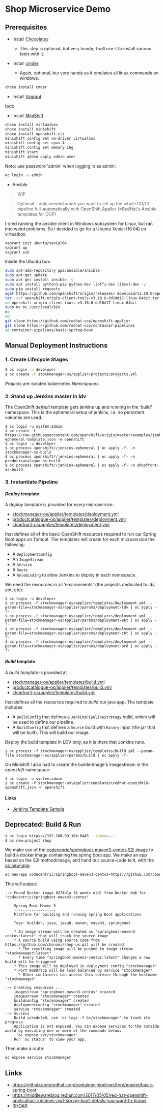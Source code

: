 # Shop Microservice Demo

## Prerequisites

* Install [Chocolatey](https://chocolatey.org/)
    * This step is optional, but very handy; I will use it to install various tools with it.

* Install [cmder](https://github.com/cmderdev/cmder)
    * Again, optional, but very handy as it emulates all linux commands on windows.
    
```bash
choco install cmder
```

* Install [Vagrant]()

todo

* Install [MiniShift](https://github.com/minishift/minishift)

```bash
choco install virtualbox
choco install minishift
choco install openshift-cli
minishift config set vm-driver virtualbox
minishift config set cpus 4
minishift config set memory 16g
minishift start
minishift addon apply admin-user
```

Note: use password 'admin' when logging in as admin:

```bash
oc login -u admin
```

* Ansible

> WIP

> Optional - only needed when you want to set up the whole CD/CI pipeline full-automatically with OpenShift Applier (=RedHat's Ansible templates for OCP)

I tried running the ansible client in Windows subsystem for Linux, but ran into weird problems.
So I decided to go for a Ubuntu Xenial (16.04) on virtualbox:

```bash
vagrant init ubuntu/xenial64
vagrant up
vagrant ssh
```

Inside the Ubuntu box:

```bash
sudo apt-add-repository ppa:ansible/ansible
sudo apt-get update
sudo apt-get install ansible -y
sudo apt install python3-pip python-dev libffi-dev libssl-dev -y
sudo pip install requests 
wget https://github.com/openshift/origin/releases/ download/v3.10.0/openshift-origin-client-tools-v3.10.0-dd10d17-linux-64bit.tar.gz
tar -xvf openshift-origin-client-tools-v3.10.0-dd10d17-linux-64bit.tar.gz
cd openshift-origin-client-tools-v3.10.0-dd10d17-linux-64bit
sudo mv oc /usr/local/bin
oc 
cd
git clone https://github.com/redhat-cop/openshift-applier
git clone https://github.com/redhat-cop/container-pipelines
cd container-pipelines/basic-spring-boot
```

## Manual Deployment Instructions

### 1. Create Lifecycle Stages

```bash
$ oc login -u developer
$ oc create -f stockmanager-os/applier/projects/projects.yml
```

_Projects_ are isolated kubernetes _Namespaces_.

### 2. Stand up Jenkins master in ldv

The OpenShift *default* template gets jenkins up and running in the 'build' namespace.
This is the ephemeral setup of jenkins, i.e. no persistent volumes are used.

```
$ oc login -u system:admin
$ oc create -f https://raw.githubusercontent.com/openshift/origin/master/examples/jenkins/jenkins-ephemeral-template.json -n openshift
$ oc login -u developer
$ oc process openshift//jenkins-ephemeral | oc apply -f- -n stockmanager-os-build
$ oc process openshift//jenkins-ephemeral | oc apply -f- -n productcatalogue-os-build
$ oc process openshift//jenkins-ephemeral | oc apply -f- -n shopfront-os-build
```

### 3. Instantiate Pipeline

#### _Deploy_ template

A _deploy template_ is provided for every microservice:

* [stockmanager-os/applier/templates/deployment.yml](stockmanager-os/applier/templates/deployment.yml) 
* [productcatalogue-os/applier/templates/deployment.yml](productcatalogue-os/applier/templates/deployment.yml) 
* [shopfront-os/applier/templates/deployment.yml](shopfront-os/applier/templates/deployment.yml) 

that defines all of the basic OpenShift resources required to run our Spring Boot apps on Tomcat. 
The templates will create for each microservice the following:

* A `DeploymentConfig`
* An `ImageStream`
* A `Service`
* A `Route`
* A `RoleBinding` to allow Jenkins to deploy in each namespace.

We need the resources in all 'environments' (the projects dedicated to ldv, abt, etc):

```
$ oc login -u developer
$ oc process -f stockmanager-os/applier/templates/deployment.yml --param-file=stockmanager-os/applier/params/deployment-ldv | oc apply -f-
$ oc process -f stockmanager-os/applier/templates/deployment.yml --param-file=stockmanager-os/applier/params/deployment-abt | oc apply -f-
$ oc process -f stockmanager-os/applier/templates/deployment.yml --param-file=stockmanager-os/applier/params/deployment-cbt | oc apply -f-
$ oc process -f stockmanager-os/applier/templates/deployment.yml --param-file=stockmanager-os/applier/params/deployment-prd | oc apply -f-
```

#### _Build_ template

A _build template_ is provided at

* [stockmanager-os/applier/templates/build.yml](stockmanager-os/applier/templates/build.yml) 
* [productcatalogue-os/applier/templates/build.yml](productcatalogue-os/applier/templates/build.yml)
* [shopfront-os/applier/templates/build.yml](shopfront-os/applier/templates/build.yml)

that defines all the resources required to _build_ our java app. 
The template includes:

* A `BuildConfig` that defines a `JenkinsPipelineStrategy` build, which will be used to define our pipeline.
* A `BuildConfig` that defines a `Source` build with `Binary` input (the jar that will be built). This will build our image.

Deploy the build template in LDV only, as it is there that Jenkins runs.

```
$ oc process -f stockmanager-os/applier/templates/build.yml --param-file stockmanager-os/applier/params/build | oc apply -f-
```

On Minishift I also had to create the builderimage's imagestream in the _openshift_ namespace:

```
$ oc login -u system:admin
$ oc create -f stockmanager-os\applier\templates\redhat-openjdk18-openshift.json -n openshift
```

#### Links

* [Jenkins Template Sample](https://github.com/openshift/origin/tree/master/examples/jenkins)

## Deprecated: Build & Run

```bash
$ oc login https://192.168.99.104:8443 --token=...
$ oc new-project shop
```

We make use of the [codecenric/springboot-maven3-centos S2I image](https://github.com/codecentric/springboot-maven3-centos) to build a docker image containing the spring boot app.
We make an app based on the S2I method/image, and hand our source-code to it, with the [oc new-app](https://docs.openshift.com/container-platform/3.7/dev_guide/application_lifecycle/new_app.html):

```bash
oc new-app codecentric/springboot-maven3-centos~https://github.com/cbonami/shop-os.git --context-dir=stockmanager-os --name=stockmanager
```

This will output:
```
--> Found Docker image 0274d1a (6 weeks old) from Docker Hub for "codecentric/springboot-maven3-centos"

    Spring Boot Maven 3
    -------------------
    Platform for building and running Spring Boot applications

    Tags: builder, java, java8, maven, maven3, springboot

    * An image stream will be created as "springboot-maven3-centos:latest" that will track the source image
    * A source build using source code from https://github.com/cbonami/shop-os.git will be created
      * The resulting image will be pushed to image stream "stockmanager:latest"
      * Every time "springboot-maven3-centos:latest" changes a new build will be triggered
    * This image will be deployed in deployment config "stockmanager"
    * Port 8080/tcp will be load balanced by service "stockmanager"
      * Other containers can access this service through the hostname "stockmanager"

--> Creating resources ...
    imagestream "springboot-maven3-centos" created
    imagestream "stockmanager" created
    buildconfig "stockmanager" created
    deploymentconfig "stockmanager" created
    service "stockmanager" created
--> Success
    Build scheduled, use 'oc logs -f bc/stockmanager' to track its progress.
    Application is not exposed. You can expose services to the outside world by executing one or more of the commands below:
     'oc expose svc/stockmanager'
    Run 'oc status' to view your app.
```

Then make a route:

```bash
oc expose service stockmanager
```

## Links

* https://github.com/redhat-cop/container-pipelines/tree/master/basic-spring-boot
* https://middlewareblog.redhat.com/2017/05/05/red-hat-openshift-application-runtimes-and-spring-boot-details-you-want-to-know/
* [RHOAR](https://developers.redhat.com/products/rhoar/overview/)